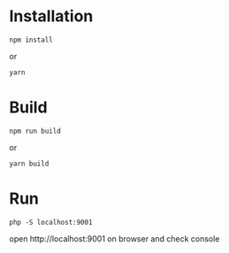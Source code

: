 # Installation

 ```
 npm install
 ```
 
  or
 
 ```
 yarn
 ```
 
 # Build
 
 ```
 npm run build
 ```
 
 or
 
 ```
 yarn build
 ```
 
 
 # Run
 
 ```
 php -S localhost:9001
 ```
 
 open http://localhost:9001 on browser and check console
